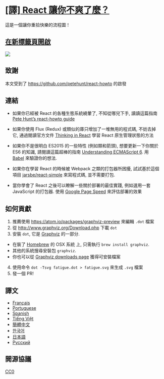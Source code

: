 # [[譯] React 讓你不爽了麼？](https://github.com/gaearon/react-makes-you-sad)
這是一個讓你重拾快樂的流程圖！

## <a href='https://cdn.rawgit.com/wyvernnot/react-makes-you-sad/master/fatigue.svg' target='_blank'>在新標籤頁開啟</a>

<img src='https://cdn.rawgit.com/wyvernnot/react-makes-you-sad/master/fatigue.svg'>

## 致謝

本文受到了 https://github.com/petehunt/react-howto 的啟發

## 連結

* 如果你已經被 React 的各種生態系統繞暈了, 不知從哪兒下手, 讀讀這篇指南
<a href="https://github.com/petehunt/react-howto" target="_blank">Pete Hunt’s react-howto guide</a>

* 如果你使用 Flux (Redux) 或類似的庫只增加了一堆無用的程式碼, 不妨去掉它, 通過閱讀官方文件
<a href="https://facebook.github.io/react/docs/thinking-in-react.html" target="_blank">Thinking in React</a>
學習 React 原生管理狀態的方法

* 如果你不是很明白 ES2015 的一些特性 (例如類和箭頭), 想要更新一下你關於 ES6 的知識, 請閱讀這篇超棒的指南
<a href="https://leanpub.com/understandinges6/read" target="_blank">Understanding ECMAScript 6</a>.
用 <a href="https://babeljs.io/repl/" target="_blank">Babel</a> 來驗證你的想法.

* 如果你在學習 React 的時候被 Webpack 之類的打包器所困擾, 試試基於這個項目
<a href="https://github.com/jarsbe/react-simple" target="_blank">jarsbe/react-simple</a>
來寫程式碼, 並不需要打包.

* 當你學會了 React 之後可以瞭解一些關於部署的最佳實踐, 例如選用一套 JavaScript 的打包器.
使用 <a href="https://developers.google.com/speed/pagespeed/">Google Page Speed</a> 來評估部署的效果

## 如何貢獻

1. 推薦使用 https://atom.io/packages/graphviz-preview 來編輯 `.dot` 檔案
2. 從 http://www.graphviz.org/Download.php 下載 `dot`
3. 安裝 `dot`, 它是 [Graphviz](http://www.graphviz.org/) 的一部分.
  * 在裝了 [Homebrew](http://www.brew.sh) 的 OSX 系統 上, 只需執行 `brew install graphviz`.
  * 其他的系統搜尋安裝包 `graphviz`.
  * 你也可以從 [Graphviz downloads page](http://www.graphviz.org/Download.php) 獲得可安裝檔案
4. 使用命令 `dot -Tsvg fatigue.dot > fatigue.svg` 來生成 `.svg` 檔案
5. 發一個 PR!

## 譯文

- [Français](https://github.com/matteodelabre/react-vous-rend-triste)
- [Portuguese](https://github.com/brunogenaro/react-makes-you-sad)
- [Spanish](https://github.com/jvalen/react-makes-you-sad)
- [Tiếng Việt](https://github.com/petehouston/react-makes-you-sad)
- [簡體中文](https://github.com/wyvernnot/react-makes-you-sad)
- [한국어](https://github.com/ehrudxo/react-makes-you-sad)
- [日本語](https://github.com/kuy/react-makes-you-sad)
- [Русский](https://github.com/Sacret/react-makes-you-sad)

## 開源協議

[CC0](https://wiki.creativecommons.org/wiki/CC0)
